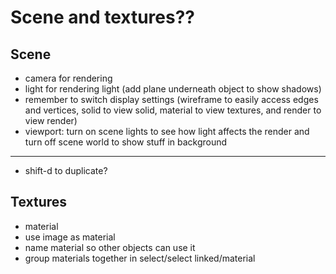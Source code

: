 # Scene and textures??
## Scene
- camera for rendering
- light for rendering light (add plane underneath object to show shadows)
- remember to switch display settings (wireframe to easily access edges and vertices, solid to view solid, material to view textures, and render to view render)
- viewport: turn on scene lights to see how light affects the render and turn off scene world to show stuff in background

---

- shift-d to duplicate?

## Textures
- material
- use image as material
- name material so other objects can use it
- group materials together in select/select linked/material
